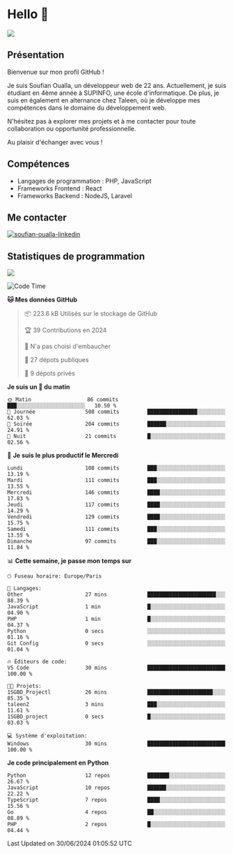 # Hello 👋

![](https://komarev.com/ghpvc/?username=OSoufian&color=1a1b27)

## Présentation

Bienvenue sur mon profil GitHub !

Je suis Soufian Oualla, un développeur web de 22 ans. Actuellement, je suis étudiant en 4ème année à SUPINFO, une école d'informatique. De plus, je suis en également en alternance chez Taleen, où je développe mes compétences dans le domaine du développement web.

N'hésitez pas à explorer mes projets et à me contacter pour toute collaboration ou opportunité professionnelle.

Au plaisir d'échanger avec vous !

## Compétences

- Langages de programmation : PHP, JavaScript
- Frameworks Frontend : React
- Frameworks Backend : NodeJS, Laravel

## Me contacter

<p>
<a href="https://www.linkedin.com/in/soufian-oualla/" target="_blank"><img align="center" src="https://img.shields.io/badge/-LinkedIn-0077B5?style=for-the-badge&logo=Linkedin&logoColor=white" alt="soufian-oualla-linkedin"/></a>

## Statistiques de programmation

<a href="https://github-readme-stats.vercel.app/api/top-langs/?username=OSoufian&layout=compact">
  <img align="center" src="https://github-readme-stats.vercel.app/api/top-langs/?username=OSoufian&layout=compact"/>
</a>

<br />

<!--START_SECTION:waka-->
![Code Time](http://img.shields.io/badge/Code%20Time-86%20hrs%2011%20mins-blue)

**🐱 Mes données GitHub** 

> 📦 223.6 kB Utilisés sur le stockage de GitHub 
 > 
> 🏆 39 Contributions en 2024
 > 
> 🚫 N'a pas choisi d'embaucher
 > 
> 📜 27 dépots publiques 
 > 
> 🔑 9 dépots privés 
 > 
**Je suis un 🐤 du matin** 

```text
🌞 Matin                  86 commits          ███░░░░░░░░░░░░░░░░░░░░░░   10.50 % 
🌆 Journée                508 commits         ████████████████░░░░░░░░░   62.03 % 
🌃 Soirée                 204 commits         ██████░░░░░░░░░░░░░░░░░░░   24.91 % 
🌙 Nuit                   21 commits          █░░░░░░░░░░░░░░░░░░░░░░░░   02.56 % 
```
📅 **Je suis le plus productif le Mercredi** 

```text
Lundi                    108 commits         ███░░░░░░░░░░░░░░░░░░░░░░   13.19 % 
Mardi                    111 commits         ███░░░░░░░░░░░░░░░░░░░░░░   13.55 % 
Mercredi                 146 commits         ████░░░░░░░░░░░░░░░░░░░░░   17.83 % 
Jeudi                    117 commits         ████░░░░░░░░░░░░░░░░░░░░░   14.29 % 
Vendredi                 129 commits         ████░░░░░░░░░░░░░░░░░░░░░   15.75 % 
Samedi                   111 commits         ███░░░░░░░░░░░░░░░░░░░░░░   13.55 % 
Dimanche                 97 commits          ███░░░░░░░░░░░░░░░░░░░░░░   11.84 % 
```


📊 **Cette semaine, je passe mon temps sur** 

```text
🕑︎ Fuseau horaire: Europe/Paris

💬 Langages: 
Other                    27 mins             ██████████████████████░░░   88.39 % 
JavaScript               1 min               █░░░░░░░░░░░░░░░░░░░░░░░░   04.90 % 
PHP                      1 min               █░░░░░░░░░░░░░░░░░░░░░░░░   04.37 % 
Python                   0 secs              ░░░░░░░░░░░░░░░░░░░░░░░░░   01.16 % 
Git Config               0 secs              ░░░░░░░░░░░░░░░░░░░░░░░░░   01.04 % 

🔥 Éditeurs de code: 
VS Code                  30 mins             █████████████████████████   100.00 % 

🐱‍💻 Projets: 
1SGBD_Projectl           26 mins             █████████████████████░░░░   85.35 % 
taleen2                  3 mins              ███░░░░░░░░░░░░░░░░░░░░░░   11.61 % 
1SGBD_project            0 secs              █░░░░░░░░░░░░░░░░░░░░░░░░   03.03 % 

💻 Système d'exploitation: 
Windows                  30 mins             █████████████████████████   100.00 % 
```

**Je code principalement en Python** 

```text
Python                   12 repos            ███████░░░░░░░░░░░░░░░░░░   26.67 % 
JavaScript               10 repos            ██████░░░░░░░░░░░░░░░░░░░   22.22 % 
TypeScript               7 repos             ████░░░░░░░░░░░░░░░░░░░░░   15.56 % 
Go                       4 repos             ██░░░░░░░░░░░░░░░░░░░░░░░   08.89 % 
PHP                      2 repos             █░░░░░░░░░░░░░░░░░░░░░░░░   04.44 % 
```




 Last Updated on 30/06/2024 01:05:52 UTC
<!--END_SECTION:waka-->
